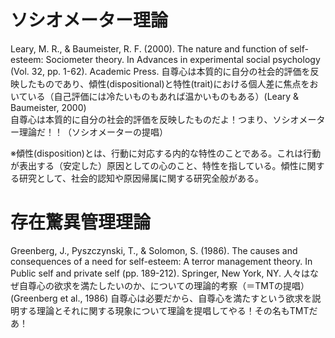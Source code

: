 # ソシオメーター理論
Leary, M. R., & Baumeister, R. F. (2000). The nature and function of self-esteem: Sociometer theory. In Advances in experimental social psychology (Vol. 32, pp. 1-62). Academic Press.	
自尊心は本質的に自分の社会的評価を反映したものであり、傾性(dispositional)と特性(trait)における個人差に焦点をおいている（自己評価には冷たいものもあれば温かいものもある）(Leary & Baumeister, 2000)	
自尊心は本質的に自分の社会的評価を反映したものだよ！つまり、ソシオメーター理論だ！！（ソシオメーターの提唱）

※傾性(disposition)とは、行動に対応する内的な特性のことである。これは行動が表出する（安定した）原因としての心のこと、特性を指している。傾性に関する研究として、社会的認知や原因帰属に関する研究全般がある。


# 存在驚異管理理論
Greenberg, J., Pyszczynski, T., & Solomon, S. (1986). The causes and consequences of a need for self-esteem: A terror management theory. In Public self and private self (pp. 189-212). Springer, New York, NY.	
人々はなぜ自尊心の欲求を満たしたいのか、についての理論的考察（＝TMTの提唱）(Greenberg et al., 1986)	
自尊心は必要だから、自尊心を満たすという欲求を説明する理論とそれに関する現象について理論を提唱してやる！その名もTMTだあ！

